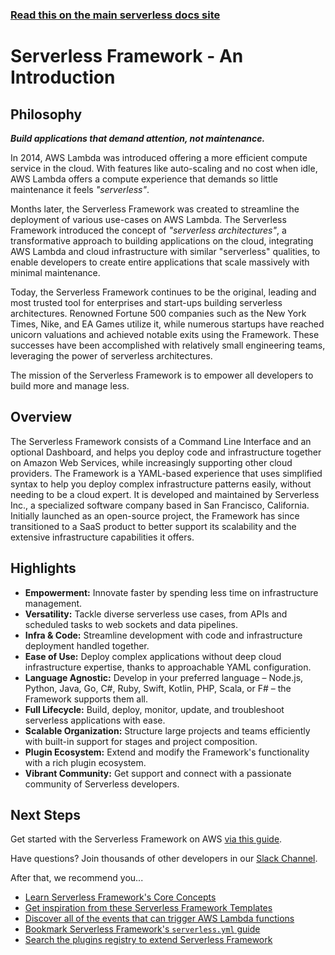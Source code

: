 <!--
title: Serverless Framework Documentation
layout: Doc
-->

<!-- DOCS-SITE-LINK:START automatically generated  -->

### [Read this on the main serverless docs site](https://www.serverless.com/framework/docs/)

<!-- DOCS-SITE-LINK:END -->

# Serverless Framework - An Introduction

## Philosophy

**_Build applications that demand attention, not maintenance._**

In 2014, AWS Lambda was introduced offering a more efficient compute service in the cloud. With features like auto-scaling and no cost when idle, AWS Lambda offers a compute experience that demands so little maintenance it feels _"serverless"_.

Months later, the Serverless Framework was created to streamline the deployment of various use-cases on AWS Lambda. The Serverless Framework introduced the concept of _"serverless architectures"_, a transformative approach to building applications on the cloud, integrating AWS Lambda and cloud infrastructure with similar "serverless" qualities, to enable developers to create entire applications that scale massively with minimal maintenance.

Today, the Serverless Framework continues to be the original, leading and most trusted tool for enterprises and start-ups building serverless architectures. Renowned Fortune 500 companies such as the New York Times, Nike, and EA Games utilize it, while numerous startups have reached unicorn valuations and achieved notable exits using the Framework. These successes have been accomplished with relatively small engineering teams, leveraging the power of serverless architectures.

The mission of the Serverless Framework is to empower all developers to build more and manage less.

## Overview

The Serverless Framework consists of a Command Line Interface and an optional Dashboard, and helps you deploy code and infrastructure together on Amazon Web Services, while increasingly supporting other cloud providers. The Framework is a YAML-based experience that uses simplified syntax to help you deploy complex infrastructure patterns easily, without needing to be a cloud expert. It is developed and maintained by Serverless Inc., a specialized software company based in San Francisco, California. Initially launched as an open-source project, the Framework has since transitioned to a SaaS product to better support its scalability and the extensive infrastructure capabilities it offers.

## Highlights

- **Empowerment:** Innovate faster by spending less time on infrastructure management.
- **Versatility:** Tackle diverse serverless use cases, from APIs and scheduled tasks to web sockets and data pipelines.
- **Infra & Code:** Streamline development with code and infrastructure deployment handled together.
- **Ease of Use:** Deploy complex applications without deep cloud infrastructure expertise, thanks to approachable YAML configuration.
- **Language Agnostic:** Develop in your preferred language – Node.js, Python, Java, Go, C#, Ruby, Swift, Kotlin, PHP, Scala, or F# – the Framework supports them all.
- **Full Lifecycle:** Build, deploy, monitor, update, and troubleshoot serverless applications with ease.
- **Scalable Organization:** Structure large projects and teams efficiently with built-in support for stages and project composition.
- **Plugin Ecosystem:** Extend and modify the Framework's functionality with a rich plugin ecosystem.
- **Vibrant Community:** Get support and connect with a passionate community of Serverless developers.

## Next Steps

Get started with the Serverless Framework on AWS [via this guide](https://serverless.com/framework/docs/getting-started/).

Have questions? Join thousands of other developers in our [Slack Channel](https://serverless.com/slack).

After that, we recommend you...

- [Learn Serverless Framework's Core Concepts](https://www.serverless.com/framework/docs/providers/aws/guide/intro)
- [Get inspiration from these Serverless Framework Templates](https://github.com/serverless/examples)
- [Discover all of the events that can trigger AWS Lambda functions](https://www.serverless.com/framework/docs/providers/aws/guide/events)
- [Bookmark Serverless Framework's `serverless.yml` guide](https://www.serverless.com/framework/docs/providers/aws/guide/serverless.yml)
- [Search the plugins registry to extend Serverless Framework](https://www.serverless.com/plugins)
